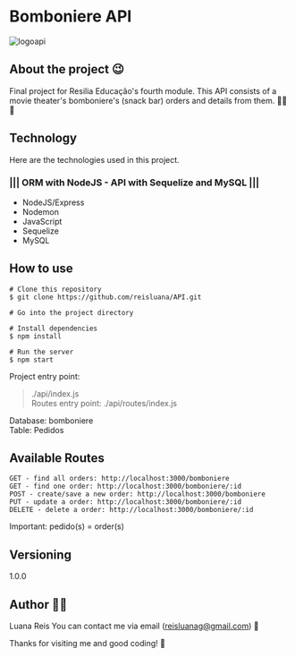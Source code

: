 # Bomboniere API
 
![logoapi](https://user-images.githubusercontent.com/89221267/144911680-00e97979-804d-468b-9c3e-44bc2864f45a.png)

## About the project :wink:
Final project for Resilia Educação's fourth module. This API consists of a movie theater's bomboniere's (snack bar) orders and details from them. :chocolate_bar::lollipop::candy: 

## Technology 
Here are the technologies used in this project.
### ||| ORM with NodeJS - API with Sequelize and MySQL |||

* NodeJS/Express
* Nodemon
* JavaScript
* Sequelize
* MySQL

## How to use 
```
# Clone this repository
$ git clone https://github.com/reisluana/API.git

# Go into the project directory

# Install dependencies
$ npm install

# Run the server
$ npm start
```
Project entry point: 
> ./api/index.js <br>
Routes entry point: 
> ./api/routes/index.js

Database: bomboniere<br>
Table: Pedidos

## Available Routes 
```
GET - find all orders: http://localhost:3000/bomboniere
GET - find one order: http://localhost:3000/bomboniere/:id
POST - create/save a new order: http://localhost:3000/bomboniere
PUT - update a order: http://localhost:3000/bomboniere/:id
DELETE - delete a order: http://localhost:3000/bomboniere/:id
```
Important: pedido(s) = order(s)

## Versioning
1.0.0

## Author :woman_technologist:
Luana Reis 
You can contact me via email (reisluanag@gmail.com) :e-mail: <br>

Thanks for visiting me and good coding! :sparkling_heart:
